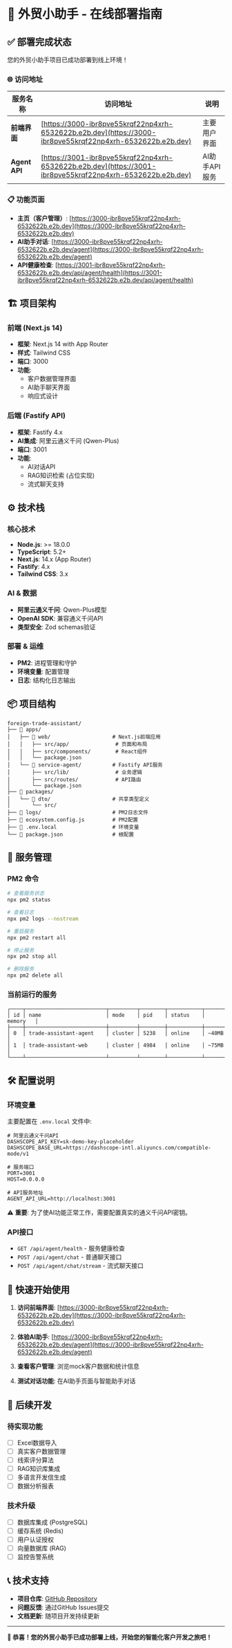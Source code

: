 # 🚀 外贸小助手 - 在线部署指南

## ✅ 部署完成状态

您的外贸小助手项目已成功部署到线上环境！

### 🌐 访问地址

| 服务名称 | 访问地址 | 说明 |
|---------|---------|------|
| **前端界面** | [https://3000-ibr8pve55krqf22np4xrh-6532622b.e2b.dev](https://3000-ibr8pve55krqf22np4xrh-6532622b.e2b.dev) | 主要用户界面 |
| **Agent API** | [https://3001-ibr8pve55krqf22np4xrh-6532622b.e2b.dev](https://3001-ibr8pve55krqf22np4xrh-6532622b.e2b.dev) | AI助手API服务 |

### 📋 功能页面

- **主页（客户管理）**: [https://3000-ibr8pve55krqf22np4xrh-6532622b.e2b.dev](https://3000-ibr8pve55krqf22np4xrh-6532622b.e2b.dev)
- **AI助手对话**: [https://3000-ibr8pve55krqf22np4xrh-6532622b.e2b.dev/agent](https://3000-ibr8pve55krqf22np4xrh-6532622b.e2b.dev/agent)
- **API健康检查**: [https://3001-ibr8pve55krqf22np4xrh-6532622b.e2b.dev/api/agent/health](https://3001-ibr8pve55krqf22np4xrh-6532622b.e2b.dev/api/agent/health)

## 🏗️ 项目架构

### 前端 (Next.js 14)
- **框架**: Next.js 14 with App Router
- **样式**: Tailwind CSS
- **端口**: 3000
- **功能**: 
  - 客户数据管理界面
  - AI助手聊天界面
  - 响应式设计

### 后端 (Fastify API)
- **框架**: Fastify 4.x
- **AI集成**: 阿里云通义千问 (Qwen-Plus)
- **端口**: 3001
- **功能**:
  - AI对话API
  - RAG知识检索 (占位实现)
  - 流式聊天支持

## ⚙️ 技术栈

### 核心技术
- **Node.js**: >= 18.0.0
- **TypeScript**: 5.2+
- **Next.js**: 14.x (App Router)
- **Fastify**: 4.x
- **Tailwind CSS**: 3.x

### AI & 数据
- **阿里云通义千问**: Qwen-Plus模型
- **OpenAI SDK**: 兼容通义千问API
- **类型安全**: Zod schemas验证

### 部署 & 运维
- **PM2**: 进程管理和守护
- **环境变量**: 配置管理
- **日志**: 结构化日志输出

## 📦 项目结构

```
foreign-trade-assistant/
├── 📁 apps/
│   ├── 📁 web/                    # Next.js前端应用
│   │   ├── src/app/               # 页面和布局
│   │   ├── src/components/        # React组件
│   │   └── package.json
│   └── 📁 service-agent/          # Fastify API服务
│       ├── src/lib/               # 业务逻辑
│       ├── src/routes/            # API路由
│       └── package.json
├── 📁 packages/
│   └── 📁 dto/                    # 共享类型定义
│       └── src/
├── 📁 logs/                       # PM2日志文件
├── 📄 ecosystem.config.js         # PM2配置
├── 📄 .env.local                  # 环境变量
└── 📄 package.json                # 根配置
```

## 🔧 服务管理

### PM2 命令

```bash
# 查看服务状态
npx pm2 status

# 查看日志
npx pm2 logs --nostream

# 重启服务
npx pm2 restart all

# 停止服务
npx pm2 stop all

# 删除服务
npx pm2 delete all
```

### 当前运行的服务

```
┌────┬──────────────────────────┬─────────┬────────┬───────────┬──────────┐
│ id │ name                     │ mode    │ pid    │ status    │ memory   │
├────┼──────────────────────────┼─────────┼────────┼───────────┼──────────┤
│ 0  │ trade-assistant-agent    │ cluster │ 5238   │ online    │ ~40MB    │
│ 1  │ trade-assistant-web      │ cluster │ 4984   │ online    │ ~75MB    │
└────┴──────────────────────────┴─────────┴────────┴───────────┴──────────┘
```

## 🛠️ 配置说明

### 环境变量

主要配置在 `.env.local` 文件中:

```env
# 阿里云通义千问API
DASHSCOPE_API_KEY=sk-demo-key-placeholder
DASHSCOPE_BASE_URL=https://dashscope-intl.aliyuncs.com/compatible-mode/v1

# 服务端口
PORT=3001
HOST=0.0.0.0

# API服务地址  
AGENT_API_URL=http://localhost:3001
```

⚠️ **重要**: 为了使AI功能正常工作，需要配置真实的通义千问API密钥。

### API接口

- `GET /api/agent/health` - 服务健康检查
- `POST /api/agent/chat` - 普通聊天接口
- `POST /api/agent/chat/stream` - 流式聊天接口

## 🚀 快速开始使用

1. **访问前端界面**: [https://3000-ibr8pve55krqf22np4xrh-6532622b.e2b.dev](https://3000-ibr8pve55krqf22np4xrh-6532622b.e2b.dev)

2. **体验AI助手**: [https://3000-ibr8pve55krqf22np4xrh-6532622b.e2b.dev/agent](https://3000-ibr8pve55krqf22np4xrh-6532622b.e2b.dev/agent)

3. **查看客户管理**: 浏览mock客户数据和统计信息

4. **测试对话功能**: 在AI助手页面与智能助手对话

## 🔮 后续开发

### 待实现功能
- [ ] Excel数据导入
- [ ] 真实客户数据管理
- [ ] 线索评分算法
- [ ] RAG知识库集成
- [ ] 多语言开发信生成
- [ ] 数据分析报表

### 技术升级
- [ ] 数据库集成 (PostgreSQL)
- [ ] 缓存系统 (Redis)
- [ ] 用户认证授权
- [ ] 向量数据库 (RAG)
- [ ] 监控告警系统

## 📞 技术支持

- **项目仓库**: [GitHub Repository](https://github.com/Skylovingsky/foreignmarketingassist)
- **问题反馈**: 通过GitHub Issues提交
- **文档更新**: 随项目开发持续更新

---

**🎉 恭喜！您的外贸小助手已成功部署上线，开始您的智能化客户开发之旅吧！**